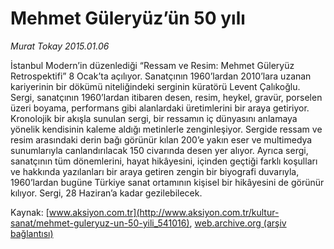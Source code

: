 # Mehmet Güleryüz’ün 50 yılı

*Murat Tokay 2015.01.06*

<div class="pNewsDetailMainContent" itemprop="articleBody">
 <p>
  İstanbul Modern’in düzenlediği “Ressam ve Resim: Mehmet Güleryüz Retrospektifi” 8 Ocak’ta açılıyor. Sanatçının 1960’lardan 2010’lara uzanan kariyerinin bir dökümü niteliğindeki serginin küratörü Levent Çalıkoğlu. Sergi, sanatçının 1960’lardan itibaren desen, resim, heykel, gravür, porselen üzeri boyama, performans gibi alanlardaki üretimlerini bir araya getiriyor. Kronolojik bir akışla sunulan sergi, bir ressamın iç dünyasını anlamaya yönelik kendisinin kaleme aldığı metinlerle zenginleşiyor. Sergide ressam ve resim arasındaki derin bağı görünür kılan 200’e yakın eser ve multimedya sunumlarıyla canlandırılacak 150 civarında desen yer alıyor. Ayrıca sergi, sanatçının tüm dönemlerini, hayat hikâyesini, içinden geçtiği farklı koşulları ve hakkında yazılanları bir araya getiren zengin bir biyografi duvarıyla, 1960’lardan bugüne Türkiye sanat ortamının kişisel bir hikâyesini de görünür kılıyor. Sergi, 28 Haziran’a kadar gezilebilecek.
 </p>
</div>


Kaynak: [www.aksiyon.com.tr](http://www.aksiyon.com.tr/kultur-sanat/mehmet-guleryuz-un-50-yili_541016), [web.archive.org (arşiv bağlantısı)](http://web.archive.org/web/20150618152414/http://www.aksiyon.com.tr/kultur-sanat/mehmet-guleryuz-un-50-yili_541016)
